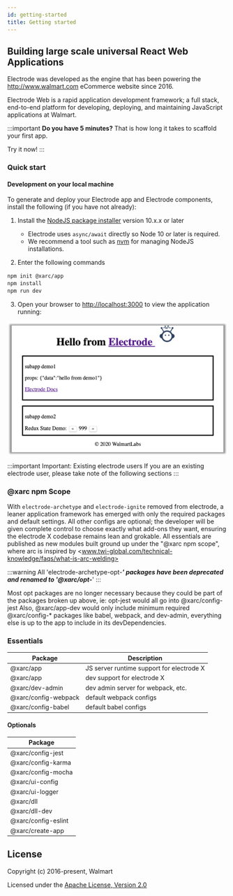 ```yaml
---
id: getting-started
title: Getting started
---
```


## Building large scale universal React Web Applications

Electrode was developed as the engine that has been powering the <http://www.walmart.com> eCommerce website since 2016.

Electrode Web is a rapid application development framework; a full stack, end-to-end platform for developing, deploying, and maintaining JavaScript applications at Walmart.

:::important
**Do you have 5 minutes?** That is how long it takes to scaffold your first app.

Try it now!
:::

### Quick start

#### Development on your local machine

To generate and deploy your Electrode app and Electrode components, install the following (if you have not already): 

1. Install the [NodeJS package installer] version 10.x.x or later
   + Electrode uses `async/await` directly so Node 10 or later is required.
   + We recommend a tool such as [nvm] for managing NodeJS installations.

2. Enter the following commands

```bash
npm init @xarc/app
npm install
npm run dev
```

3. Open your browser to <http://localhost:3000> to view the application running:

![Hello from Electrode](../static/img/electrode-first-run.png)

:::important Important: Existing electrode users
If you are an existing electrode user, please take note of the following sections
:::

### @xarc npm Scope

With `electrode-archetype` and `electrode-ignite` removed from electrode, a leaner application framework has emerged with only the required packages and default settings. All other configs are optional; the developer will be given complete control to choose exactly what add-ons they want, ensuring the electrode X codebase remains lean and grokable. All essentials are published as new modules built ground up under the "@xarc npm scope", where arc is inspired by <www.twi-global.com/technical-knowledge/faqs/what-is-arc-welding>

:::warning
All 'electrode-archetype-opt-_______' packages have been deprecated and renamed to '@xarc/opt-_______'
:::

Most opt packages are no longer necessary because they could be part of the packages broken up above, ie: opt-jest would all go into @xarc/config-jest
Also, @xarc/app-dev would only include minimum required @xarc/config-* packages like babel, webpack, and dev-admin, everything else is up to the app to include in its devDependencies.

### Essentials

| Package               | Description                               |
| ----------------------| ----------------------------------------- |
| @xarc/app             | JS server runtime support for electrode X |
| @xarc/app             | dev support for electrode X               |
| @xarc/dev-admin       | dev admin server for webpack, etc.        |
| @xarc/config-webpack  | default webpack configs                   |
| @xarc/config-babel    | default babel configs

#### Optionals

| Package               |
| ----------------------|
|  @xarc/config-jest    |
|  @xarc/config-karma   |
|  @xarc/config-mocha   |
|  @xarc/ui-config      |
|  @xarc/ui-logger      |
|  @xarc/dll            |
|  @xarc/dll-dev        |
|  @xarc/config-eslint  |
|  @xarc/create-app     |

## License

Copyright (c) 2016-present, Walmart

Licensed under the [Apache License, Version 2.0]

[apache license, version 2.0]: https://www.apache.org/licenses/LICENSE-2.0
[nvm]: https://github.com/nvm-sh/nvm#install-script
[NodeJS package installer]: https://nodejs.org/en/download